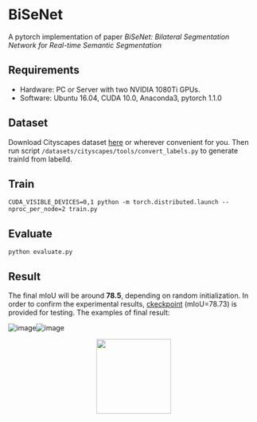 # BiSeNet
A pytorch implementation of paper *BiSeNet: Bilateral Segmentation Network for Real-time Semantic Segmentation*

## Requirements
- Hardware: PC or Server with two NVIDIA 1080Ti GPUs.
- Software: Ubuntu 16.04, CUDA 10.0, Anaconda3, pytorch 1.1.0

## Dataset
Download Cityscapes dataset [here](https://www.baidu.com/link?url=84aUng-KvWlTVjannp3-F7oYkeVBWPCn0A0iOTVLGZNf0-U5PfG_ggmR5taOJwlW&wd=&eqid=97b2e88b0000c1a60000000561279c76) or wherever convenient for you. Then run script `/datasets/cityscapes/tools/convert_labels.py` to generate trainId from labelId.

## Train
```
CUDA_VISIBLE_DEVICES=0,1 python -m torch.distributed.launch --nproc_per_node=2 train.py
```

## Evaluate
```
python evaluate.py
```

## Result
The final mIoU will be around **78.5**, depending on random initialization. In order to confirm the experimental results, [ckeckpoint](https://drive.google.com/file/d/1xlLH8U9AF5D-RcpuXzWdlkKuG84haUpq/view?usp=sharing) (mIoU=78.73) is provided for testing. 
The examples of final result:

![image](https://github.com/wangyunnan/BiSeNet/blob/main/save/example/visual/image.png)![image](https://github.com/wangyunnan/BiSeNet/blob/main/save/example/visual/prediction.png)

<div align=center><img width="150" height="150" src="https://github.com/wangyunnan/BiSeNet/blob/main/save/example/visual/image.png"/></div>
